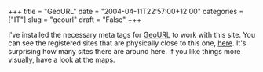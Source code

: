 +++
title = "GeoURL"
date = "2004-04-11T22:57:00+12:00"
categories = ["IT"]
slug = "geourl"
draft = "False"
+++

I've installed the necessary meta tags
for
[GeoURL](https://web.archive.org/web/20040412160322/http://www.geourl.org/) to
work with this site. You can see the registered sites that are
physically close to this
one,
[here](http://geourl.org/near/?p=http://www.thereflectivepractitioner.org).
It's surprising how many sites there are around here. If you like
things more visually, have a look at
the
[maps](https://web.archive.org/web/20130324010027/http://geourl.org/near?lat=90&long=-180).

